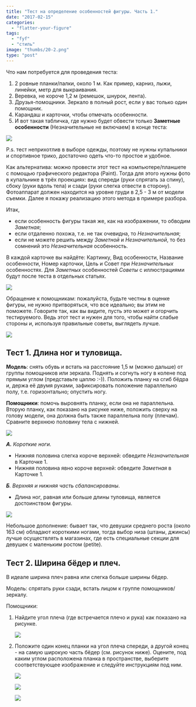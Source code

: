 ```yaml
---
title: "Тест на определение особенностей фигуры. Часть 1."
date: "2017-02-15"
categories:
  - "flatter-your-figure"
tags:
  - "fyf"
  - "стиль"
image: "thumbs/20-2.png"
type: "post"
---
```


Что нам потребуется для проведения теста:

1. 2 ровные планки/палки, около 1 м. Как пример, карниз, лыжи, линейки, метр для
   выкраивания.
2. Веревка, не короче 1,2 м (ремешок, шнурок, лента).
3. Друзья-помощники. Зеркало в полный рост, если у вас только один помощник.
4. Карандаш и карточки, чтобы отмечать особенности.
5. И вот такая табличка, где нужно будет обвести только **Заметные особенности**
   (Незначительные не включаем) в конце теста:

![](./images/IMG_0452.jpg)

P.s. тест неприхотлив в выборе одежды, поэтому не нужны купальники и спортивное
трико, достаточно одеть что-то простое и удобное.

Как альтернатива: можно провести этот тест на компьютере/планшете с помощью
графического редактора (Paint). Тогда для этого нужны фото в купальнике в трёх
проекциях: вид спереди (руки спрятать за спину), сбоку (руки вдоль тела) и сзади
(руки слегка отвести в сторону). Фотоаппарат должен находится на уровне груди в
2,5 - 3 м от модели съемки. Далее я покажу реализацию этого метода в примере
разбора.

Итак,

- если особенность фигуры такая же, как на изображении, то обводим _Заметная_;
- если отдаленно похожа, т.е. не так очевидна, то _Незначительная_;
- если не можете решить между _Заметной_ и _Незначительной_, то без сомнений это
  _Незначительная_ особенность.

В каждой карточке вы найдёте: Картинку, Вид особенности, Название особенности,
Номер карточки, Цель и Совет при _Незначительных_ особенностях. Для _Заметных_
особенностей _Советы_ с иллюстрациями будут после теста в отдельных статьях.

![](./images/1.png)

Обращение к помощникам: пожалуйста, будьте честны в оценке фигуры, не нужно
притворяться, что все идеально; вы этим не поможете. Говорите так, как вы
видите, пусть это может и огорчить тестируемого. Ведь этот тест и нужен для
того, чтобы найти слабые стороны и, используя правильные советы, выглядеть
лучше.

![](./images/19а.png)

## **Тест 1. Длина ног и туловища.**

**Модель**: снять обувь и встать на расстояние 1,5 м (можно дальше) от группы
помощников или зеркала. Поднять и согнуть ногу в колене под прямым углом
(представьте цаплю :-)). Положить планку на сгиб бёдра и, держа её двумя руками,
зафиксировать положение параллельно полу, т.е. горизонтально; опустить ногу.

**Помощники**: помочь выровнять планку, если она не параллельна. Вторую планку,
как показано на рисунке ниже, положить сверху на голову модели, она должна быть
также параллельна полу (плечам). Сравните верхнюю половину тела с нижней.

![](./images/19-1.png)

**_А._** _Короткие ноги._

- Нижняя половина слегка короче верхней: обведите _Незначительная_ в Карточке 1.
- Нижняя половина явно короче верхней: обведите _Заметная_ в Карточке 1.

**_Б_**_. Верхняя и нижняя часть сбалансированы_.

- Длина ног, равная или больше длины туловища, является достоинством фигуры.

![](./images/4.png)

Небольшое дополнение: бывает так, что девушки среднего роста (около 163 см)
обладают короткими ногами, тогда выбор низа (штаны, джинсы) лучше осуществлять в
магазинах, где есть специальные секции для девушек с маленьким ростом (petite).

## **Тест 2. Ширина бёдер и плеч.**

В идеале ширина плеч равна или слегка больше ширины бёдер.

Модель: спрятать руки сзади, встать лицом к группе помощников/зеркалу.

Помощники:

1. Найдите угол плеча (где встречается плечо и рука) как показано на рисунке.

   ![](./images/20-1.png)

2. Положите один конец планки на угол плеча спереди, а другой конец - на самую
   широкую часть бёдер (см. рисунок ниже). Оцените, под каким углом расположена
   планка в пространстве, выберите соответствующее изображение и следуйте
   инструкциям под ним.

   ![](./images/20-2.png)

   ![](./images/7.png)

   ![](./images/8.png)
